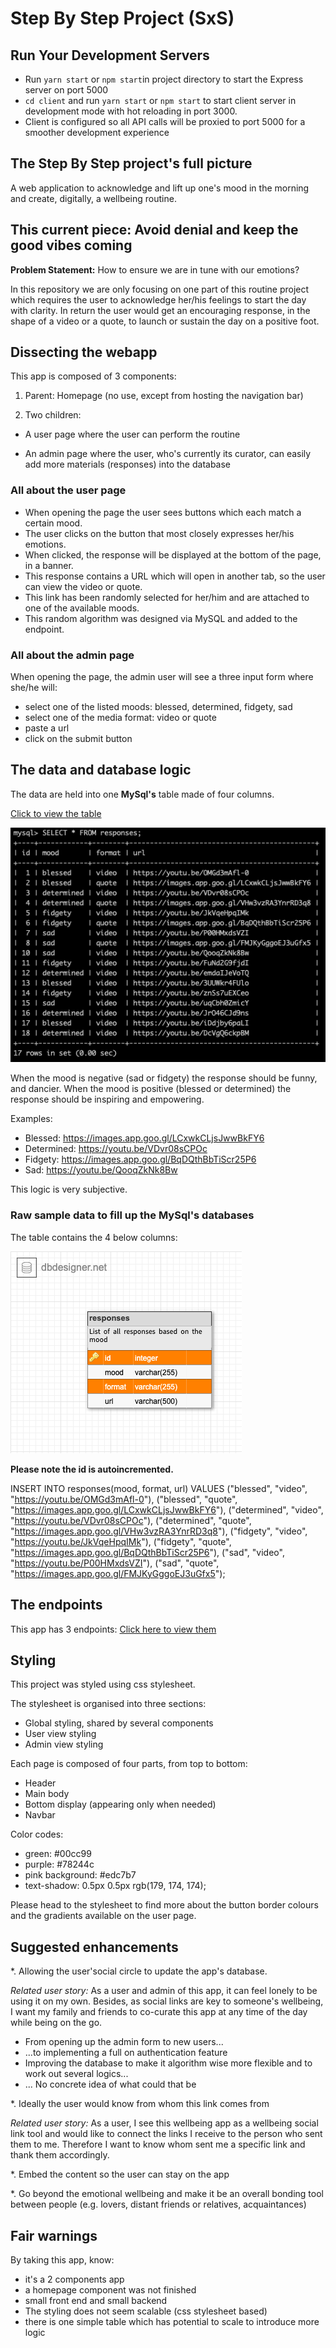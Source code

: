 # Step By Step Project (SxS)

## Run Your Development Servers

- Run `yarn start` or `npm start`in project directory to start the Express server on port 5000
- `cd client` and run `yarn start` or `npm start` to start client server in development mode with hot reloading in port 3000.
- Client is configured so all API calls will be proxied to port 5000 for a smoother development experience

## The Step By Step project's full picture

A web application to acknowledge and lift up one's mood in the morning and create, digitally, a wellbeing routine.

## This current piece: Avoid denial and keep the good vibes coming

**Problem Statement:** How to ensure we are in tune with our emotions?

In this repository we are only focusing on one part of this routine project which requires the user to acknowledge her/his feelings to start the day with clarity.
In return the user would get an encouraging response, in the shape of a video or a quote, to launch or sustain the day on a positive foot.

## Dissecting the webapp

This app is composed of 3 components:

1. Parent: Homepage (no use, except from hosting the navigation bar)

2. Two children:

- A user page where the user can perform the routine

- An admin page where the user, who's currently its curator, can easily add more materials (responses) into the database

### All about the user page

- When opening the page the user sees buttons which each match a certain mood.
- The user clicks on the button that most closely expresses her/his emotions.
- When clicked, the response will be displayed at the bottom of the page, in a banner.
- This response contains a URL which will open in another tab, so the user can view the video or quote.
- This link has been randomly selected for her/him and are attached to one of the available moods.
- This random algorithm was designed via MySQL and added to the endpoint.

### All about the admin page

When opening the page, the admin user will see a three input form where she/he will:

- select one of the listed moods: blessed, determined, fidgety, sad
- select one of the media format: video or quote
- paste a url
- click on the submit button

## The data and database logic

The data are held into one **MySql's** table made of four columns.

[Click to view the table](https://dbdesigner.page.link/JG22VNAkk8P3sji67)

![Screenshot of the database](readme_assets/tableEntries.png)

When the mood is negative (sad or fidgety) the response should be funny, and dancier.
When the mood is positive (blessed or determined) the response should be inspiring and empowering.

Examples:

- Blessed: https://images.app.goo.gl/LCxwkCLjsJwwBkFY6
- Determined: https://youtu.be/VDvr08sCPOc
- Fidgety: https://images.app.goo.gl/BqDQthBbTiScr25P6
- Sad: https://youtu.be/QooqZkNk8Bw

This logic is very subjective.

### Raw sample data to fill up the MySql's databases

The table contains the 4 below columns:

![schema database](readme_assets/sxsSchemaDb.png)

**Please note the id is autoincremented.**

INSERT INTO responses(mood, format, url) VALUES ("blessed", "video", "https://youtu.be/OMGd3mAfl-0"), ("blessed", "quote", "https://images.app.goo.gl/LCxwkCLjsJwwBkFY6"), ("determined", "video", "https://youtu.be/VDvr08sCPOc"), ("determined", "quote", "https://images.app.goo.gl/VHw3vzRA3YnrRD3q8"), ("fidgety", "video", "https://youtu.be/JkVqeHpqIMk"), ("fidgety", "quote", "https://images.app.goo.gl/BqDQthBbTiScr25P6"), ("sad", "video", "https://youtu.be/P00HMxdsVZI"), ("sad", "quote", "https://images.app.goo.gl/FMJKyGggoEJ3uGfx5");

## The endpoints

This app has 3 endpoints: [Click here to view them](https://docs.google.com/document/d/1wo-DVjdUGO27k_hu2SojB9TLCtARF2CDHrIEaam0neA/edit?usp=sharing)

## Styling

This project was styled using css stylesheet.

The stylesheet is organised into three sections:

- Global styling, shared by several components
- User view styling
- Admin view styling

Each page is composed of four parts, from top to bottom:

- Header
- Main body
- Bottom display (appearing only when needed)
- Navbar

Color codes:

- green: #00cc99
- purple: #78244c
- pink background: #edc7b7
- text-shadow: 0.5px 0.5px rgb(179, 174, 174);

Please head to the stylesheet to find more about the button border colours and the gradients available on the user page.

## Suggested enhancements

\*. Allowing the user'social circle to update the app's database.

_Related user story:_
As a user and admin of this app, it can feel lonely to be using it on my own. Besides, as social links are key to someone's wellbeing, I want my family and friends to co-curate this app at any time of the day while being on the go.

- From opening up the admin form to new users...
- ...to implementing a full on authentication feature
- Improving the database to make it algorithm wise more flexible and to work out several logics...
- ... No concrete idea of what could that be

\*. Ideally the user would know from whom this link comes from

_Related user story:_
As a user, I see this wellbeing app as a wellbeing social link tool and would like to connect the links I receive to the person who sent them to me. Therefore I want to know whom sent me a specific link and thank them accordingly.

\*. Embed the content so the user can stay on the app

\*. Go beyond the emotional wellbeing and make it be an overall bonding tool between people (e.g. lovers, distant friends or relatives, acquaintances)

## Fair warnings

By taking this app, know:

- it's a 2 components app
- a homepage component was not finished
- small front end and small backend
- The styling does not seem scalable (css stylesheet based)
- there is one simple table which has potential to scale to introduce more logic
